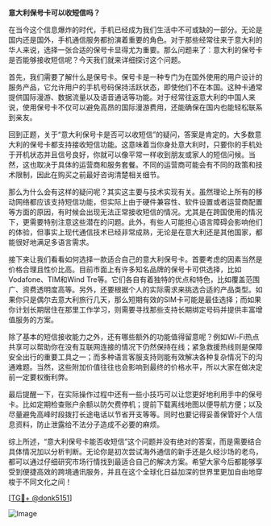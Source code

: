 **意大利保号卡可以收短信吗？**

在当今这个信息爆炸的时代，手机已经成为我们生活中不可或缺的一部分。无论是国内还是国外，手机通信服务都扮演着重要的角色。对于那些经常往来于意大利的华人来说，选择一张合适的保号卡显得尤为重要。那么问题来了：意大利的保号卡是否能够接收短信呢？今天我们就来详细探讨这个问题。

首先，我们需要了解什么是保号卡。保号卡是一种专门为在国外使用的用户设计的服务产品，它允许用户的手机号码保持活跃状态，即使他们不在本国。这种卡通常提供国际漫游、数据流量以及语音通话等功能。对于经常往返意大利的中国人来说，使用保号卡不仅可以避免高昂的国际漫游费用，还能确保在国内也能轻松联系到亲友。

回到正题，关于“意大利保号卡是否可以收短信”的疑问，答案是肯定的。大多数意大利的保号卡都支持接收短信功能。这意味着当你身处意大利时，只要你的手机处于开机状态并且信号良好，你就可以像平常一样收到朋友或家人的短信问候。当然，这也取决于具体的运营商和服务套餐。不同的运营商可能会有不同的政策和技术限制，因此在购买之前最好咨询清楚相关细节。

那么为什么会有这样的疑问呢？其实这主要与技术实现有关。虽然理论上所有的移动网络都应该支持短信功能，但实际上由于硬件兼容性、软件设置或者运营商配置等方面的原因，有时候会出现无法正常接收短信的情况。尤其是在跨国使用的情况下，更需要特别注意这些潜在的问题。此外，有些人可能担心语言障碍会影响他们的体验，但事实上现代通信技术已经非常成熟，无论是在意大利还是其他国家，都能很好地满足多语言需求。

接下来让我们看看如何选择一款适合自己的意大利保号卡。首要考虑的因素当然是价格合理且性价比高。目前市面上有许多知名品牌的保号卡可供选择，比如Vodafone、TIM和Wind Tre等。它们各自有着独特的优点和特色，比如覆盖范围广、资费透明度高等。另外，还要根据个人的实际需求来挑选合适的产品类型。如果你只是偶尔去意大利旅行几天，那么短期有效的SIM卡可能是最佳选择；而如果你计划长期居住在那里工作学习，则需要寻找那些支持长期绑定号码并提供丰富增值服务的方案。

除了基本的短信接收能力之外，还有哪些额外的功能值得留意呢？例如Wi-Fi热点共享可以帮助你在没有互联网连接的情况下仍然保持在线；紧急救援热线则是保障安全出行的重要工具之一；而多种语言客服支持则能有效解决各种复杂情况下的沟通难题。当然，这些附加价值往往也会影响到最终的价格水平，所以大家在做决定前一定要权衡利弊。

最后提醒一下，在实际操作过程中还有一些小技巧可以让您更好地利用手中的保号卡。比如定期检查账户余额以防欠费停机；提前下载离线地图以便导航方便；以及尽量避免高峰时段拨打长途电话以节省开支等等。同时也要记得妥善保管好个人信息资料，防止泄露给不法分子造成不必要的麻烦。

综上所述，“意大利保号卡能否收短信”这个问题并没有绝对的答案，而是需要结合具体情况加以分析判断。无论你是初次尝试海外通信的新手还是久经沙场的老鸟，都可以通过仔细研究市场行情找到最适合自己的解决方案。希望大家今后都能够享受到便捷高效的跨境通讯服务，并且在这个全球化日益加深的世界里更加自由地穿梭于不同文化之间！

[[TG💪+ @donk5151](https://t.me/s/donk5151)]

![Image](https://i.postimg.cc/rwNCRYN7/Snipaste-2025-04-30-17-27-05.png)